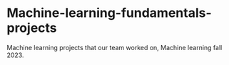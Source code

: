 # Machine-learning-fundamentals-projects
Machine learning projects that our team worked on, Machine learning fall 2023. 

